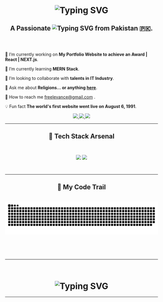 <h1 align="center">
   <img src="https://readme-typing-svg.herokuapp.com?font=Tiny5&size=40&pause=1000&color=131313&background=A6E000&center=true&vCenter=true&random=false&width=450&height=100&lines=Assalamu'+Alaykum+!;Peace+be+Upon+You+!;This+is+Hasnain+Khan+!;Howdy+%3F" alt="Typing SVG" />
</h1>

<h2 align="center">A Passionate <img src="https://readme-typing-svg.herokuapp.com?font=Anton&size=25&pause=1000&color=A6E000&center=true&vCenter=true&random=false&width=145&height=25&lines=Frontend+Dev;UI%2FUX+Designer" alt="Typing SVG" /> from Pakistan 🇵🇰.</h2>

<br/>
<br/>

<div align="left">
 
🎯 I’m currently working on **My Portfolio Website to achieve an Award | React | NEXT.js**.
 
🧠 I’m currently learning **MERN Stack**.
 
👥 I’m looking to collaborate with **talents in IT Industry**.

💬 Ask me about **Religions... or anything [here](https://instagram.com/hasnainkhagan)**.

📧 How to reach me freelevance@gmail.com .

💡 Fun fact **The world's first website went live on August 6, 1991**.

 </div>
 
<div align="center"> 
  <a href="mailto:freelevance@gmail.com" target="_blank">
    <img src="https://img.shields.io/badge/Gmail-A6E000?style=for-the-badge&logo=gmail&logoColor=131313" />
  </a>
  <a href="https://linkedin.com/in/hasnainkhagan" target="_blank">
    <img src="https://img.shields.io/badge/LinkedIn-A6E000?style=for-the-badge&logo=linkedin&logoColor=131313" target="_blank" />
  </a>
  <a href="hasnainkhagan.vercel" target="_blank">
     <img src="https://img.shields.io/badge/Portfolio-A6E000?style=for-the-badge&logo=todoist&logoColor=131313" target="_blank" />
  </a>
</div>

 <hr/>
 
<h2 align="center">🚀 Tech Stack Arsenal</h2>
<br/>
<div align="center">
<p align="center">
  <img src="https://skillicons.dev/icons?i=html,css,tailwind,scss,react,bootstrap,git,bash,md,linux,vscode,github,figma,webflow,wordpress" />
    <img src="https://skillicons.dev/icons?i=cpp,php,python,typescript,javascript,nextjs,mui,nodejs,vuejs,express,nuxtjs,threejs,prisma,jquery,firebase,mongodb,mysql" />
</p>
</div>

<br/>
<hr/>

<div align="center">
  <h2>🐍 My Code Trail</h2>
  <br>
  <img alt="snake eating my contributions" src="https://raw.githubusercontent.com/salesp07/salesp07/output/github-contribution-grid-snake.svg" />
  
  <br/><br/><br/>
</div>

<hr/>

</div>

<br/>
<h1 align="center"><img src="https://readme-typing-svg.herokuapp.com?font=Tiny5&size=40&pause=1000&color=131313&background=A6E000&center=true&vCenter=true&random=false&width=300&height=100&lines=Thank+You+._." alt="Typing SVG" /></h1>
<hr/>
